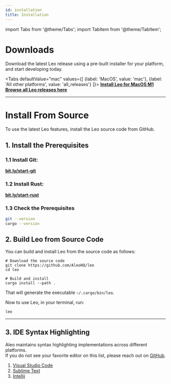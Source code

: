 ```yaml
---
id: installation
title: Installation
---
```


import Tabs from '@theme/Tabs';
import TabItem from '@theme/TabItem';

# Downloads

Download the latest Leo release using a pre-built installer for your platform, and start developing today.

<Tabs
    defaultValue="mac"
    values={[
        {label: 'MacOS', value: 'mac'},
        {label: 'All other platforms', value: 'all_releases'}
    ]}>
    <TabItem value="mac">
        <a href="https://github.com/AleoHQ/leo/releases/latest/download/leo.zip">
            <b>Install Leo for MacOS M1</b>
        </a>
    </TabItem>
    <TabItem value="all_releases">
        <a href="https://github.com/AleoHQ/leo/releases">
            <b>Browse all Leo releases here</b>
        </a>
    </TabItem>
</Tabs>

-----

# Install From Source

To use the latest Leo features, install the Leo source code from GitHub.

## 1. Install the Prerequisites

### 1.1 Install Git:

**[bit.ly/start-git](https://bit.ly/start-git)**

### 1.2 Install Rust:

**[bit.ly/start-rust](https://bit.ly/start-rust)**

### 1.3 Check the Prerequisites

```bash
git --version
cargo --version
```

## 2. Build Leo from Source Code

You can build and install Leo from the source code as follows:

```
# Download the source code
git clone https://github.com/AleoHQ/leo
cd leo

# Build and install
cargo install --path .
```
That will generate the executable `~/.cargo/bin/leo`.

Now to use Leo, in your terminal, run:
```bash
leo
```

-----

## 3. IDE Syntax Highlighting

Aleo maintains syntax highlighting implementations across different platforms.   
If you do not see your favorite editor on this list, please reach out on [GitHub](https://github.com/AleoHQ/welcome/issues/new).

1. [Visual Studio Code](06_tooling.md#vs-code)
2. [Sublime Text](06_tooling.md#sublime-text)
3. [Intellij](06_tooling.md#intellij)
